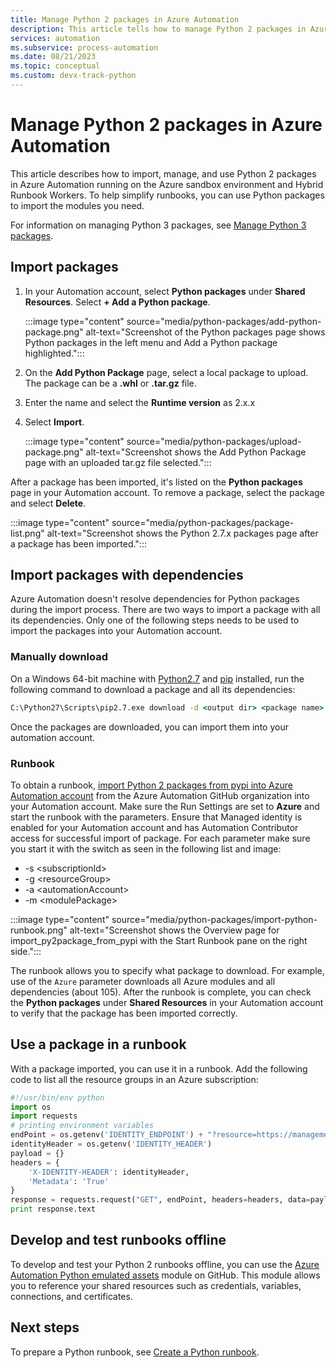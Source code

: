 ```yaml
---
title: Manage Python 2 packages in Azure Automation
description: This article tells how to manage Python 2 packages in Azure Automation.
services: automation
ms.subservice: process-automation
ms.date: 08/21/2023
ms.topic: conceptual
ms.custom: devx-track-python
---
```


# Manage Python 2 packages in Azure Automation

This article describes how to import, manage, and use Python 2 packages in Azure Automation running on the Azure sandbox environment and Hybrid Runbook Workers. To help simplify runbooks, you can use Python packages to import the modules you need.

For information on managing Python 3 packages, see [Manage Python 3 packages](./python-3-packages.md).

## Import packages

1. In your Automation account, select **Python packages** under **Shared Resources**. Select **+ Add a Python package**.

    :::image type="content" source="media/python-packages/add-python-package.png" alt-text="Screenshot of the Python packages page shows Python packages in the left menu and Add a Python package highlighted.":::

2. On the **Add Python Package** page, select a local package to upload. The package can be a **.whl** or **.tar.gz** file. 
3. Enter the name and select the **Runtime version** as 2.x.x
4. Select **Import**.

   :::image type="content" source="media/python-packages/upload-package.png" alt-text="Screenshot shows the Add Python Package page with an uploaded tar.gz file selected.":::

After a package has been imported, it's listed on the **Python packages** page in your Automation account. To remove a package, select the package and select **Delete**.

:::image type="content" source="media/python-packages/package-list.png" alt-text="Screenshot shows the Python 2.7.x packages page after a package has been imported.":::

## Import packages with dependencies

Azure Automation doesn't resolve dependencies for Python packages during the import process. There are two ways to import a package with all its dependencies. Only one of the following steps needs to be used to import the packages into your Automation account.

### Manually download

On a Windows 64-bit machine with [Python2.7](https://www.python.org/downloads/release/latest/python2) and [pip](https://pip.pypa.io/en/stable/) installed, run the following command to download a package and all its dependencies:

```cmd
C:\Python27\Scripts\pip2.7.exe download -d <output dir> <package name>
```

Once the packages are downloaded, you can import them into your automation account.

### Runbook

 To obtain a runbook, [import Python 2 packages from pypi into Azure Automation account](https://github.com/azureautomation/import-python-2-packages-from-pypi-into-azure-automation-account) from the Azure Automation GitHub organization into your Automation account. Make sure the Run Settings are set to **Azure** and start the runbook with the parameters. Ensure that Managed identity is enabled for your Automation account and has Automation Contributor access for successful import of package.  For each parameter make sure you start it with the switch as seen in the following list and image:

* -s \<subscriptionId\>
* -g \<resourceGroup\>
* -a \<automationAccount\>
* -m \<modulePackage\>

:::image type="content" source="media/python-packages/import-python-runbook.png" alt-text="Screenshot shows the Overview page for  import_py2package_from_pypi with the Start Runbook pane on the right side.":::

The runbook allows you to specify what package to download. For example, use of the `Azure` parameter downloads all Azure modules and all dependencies (about 105). After the runbook is complete, you can check the **Python packages** under **Shared Resources** in your Automation account to verify that the package has been imported correctly.

## Use a package in a runbook

With a package imported, you can use it in a runbook. Add the following code to list all the resource groups in an Azure subscription:

```python
#!/usr/bin/env python 
import os 
import requests 
# printing environment variables 
endPoint = os.getenv('IDENTITY_ENDPOINT') + "?resource=https://management.azure.com/" 
identityHeader = os.getenv('IDENTITY_HEADER') 
payload = {} 
headers = { 
    'X-IDENTITY-HEADER': identityHeader, 
    'Metadata': 'True' 
} 
response = requests.request("GET", endPoint, headers=headers, data=payload) 
print response.text 
```

## Develop and test runbooks offline

To develop and test your Python 2 runbooks offline, you can use the [Azure Automation Python emulated assets](https://github.com/azureautomation/python_emulated_assets) module on GitHub. This module allows you to reference your shared resources such as credentials, variables, connections, and certificates.

## Next steps

To prepare a Python runbook, see [Create a Python runbook](./learn/automation-tutorial-runbook-textual-python-3.md).
